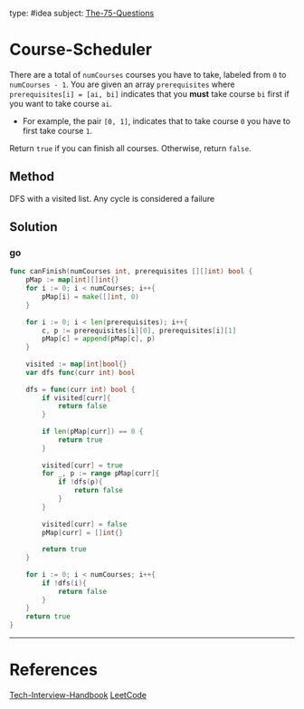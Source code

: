 type: #idea
subject: [The-75-Questions](The-75-Questions.md)
<!-- Subject should be a hub note -->
# Course-Scheduler

There are a total of `numCourses` courses you have to take, labeled from `0` to `numCourses - 1`. You are given an array `prerequisites` where `prerequisites[i] = [ai, bi]` indicates that you **must** take course `bi` first if you want to take course `ai`.

- For example, the pair `[0, 1]`, indicates that to take course `0` you have to first take course `1`.

Return `true` if you can finish all courses. Otherwise, return `false`.

## Method

DFS with a visited list. Any cycle is considered a failure

## Solution

### go

```go
func canFinish(numCourses int, prerequisites [][]int) bool {
	pMap := map[int][]int{}
	for i := 0; i < numCourses; i++{
		pMap[i] = make([]int, 0)
	}
	
	for i := 0; i < len(prerequisites); i++{
		c, p := prerequisites[i][0], prerequisites[i][1]
		pMap[c] = append(pMap[c], p)
	}
	
	visited := map[int]bool{}
	var dfs func(curr int) bool
	
	dfs = func(curr int) bool {
		if visited[curr]{
			return false
		}
	
		if len(pMap[curr]) == 0 {
			return true
		}
	
		visited[curr] = true
		for _, p := range pMap[curr]{
			if !dfs(p){
				return false
			}
		}
	
		visited[curr] = false
		pMap[curr] = []int{}
	
		return true
	}
	
	for i := 0; i < numCourses; i++{
		if !dfs(i){
			return false
		}
	}
	return true
}
```


---
# References
<!-- What references back up this idea -->
[Tech-Interview-Handbook](Tech-Interview-Handbook.md)
[LeetCode](https://leetcode.com/problems/course-schedule/)
